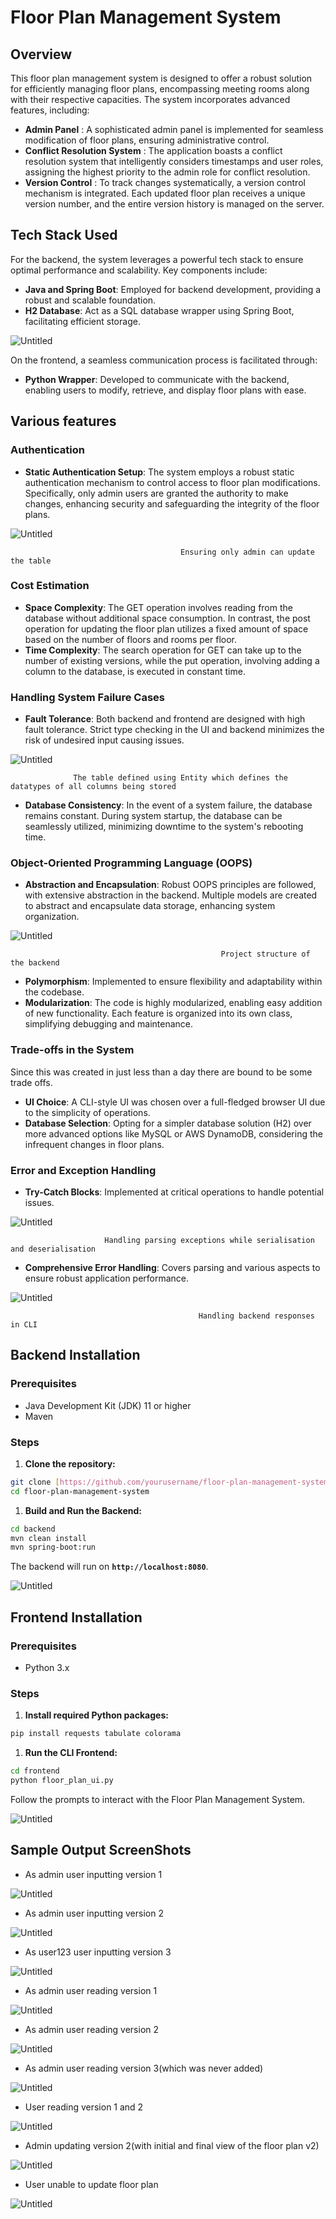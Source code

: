 # Floor Plan Management System

## Overview

This floor plan management system is designed to offer a robust solution for efficiently managing floor plans, encompassing meeting rooms along with their respective capacities. The system incorporates advanced features, including:

- **Admin Panel** : A sophisticated admin panel is implemented for seamless modification of floor plans, ensuring administrative control.
- **Conflict Resolution System** : The application boasts a conflict resolution system that intelligently considers timestamps and user roles, assigning the highest priority to the admin role for conflict resolution.
- **Version Control** : To track changes systematically, a version control mechanism is integrated. Each updated floor plan receives a unique version number, and the entire version history is managed on the server.

## Tech Stack Used

For the backend, the system leverages a powerful tech stack to ensure optimal performance and scalability. Key components include:

- **Java and Spring Boot**: Employed for backend development, providing a robust and scalable foundation.
- **H2 Database**: Act as a SQL database wrapper using Spring Boot, facilitating efficient storage.

![Untitled](images/Untitled.png)

On the frontend, a seamless communication process is facilitated through:

- **Python Wrapper**: Developed to communicate with the backend, enabling users to modify, retrieve, and display floor plans with ease.

## Various features

### Authentication

- **Static Authentication Setup**: The system employs a robust static authentication mechanism to control access to floor plan modifications. Specifically, only admin users are granted the authority to make changes, enhancing security and safeguarding the integrity of the floor plans.

![Untitled](images/Untitled%201.png)

                                          Ensuring only admin can update the table

### Cost Estimation

- **Space Complexity**: The GET operation involves reading from the database without additional space consumption. In contrast, the post operation for updating the floor plan utilizes a fixed amount of space based on the number of floors and rooms per floor.
- **Time Complexity**: The search operation for GET can take up to the number of existing versions, while the put operation, involving adding a column to the database, is executed in constant time.

### **Handling System Failure Cases**

- **Fault Tolerance**: Both backend and frontend are designed with high fault tolerance. Strict type checking in the UI and backend minimizes the risk of undesired input causing issues.

![Untitled](images/Untitled%202.png)

                  The table defined using Entity which defines the datatypes of all columns being stored

- **Database Consistency**: In the event of a system failure, the database remains constant. During system startup, the database can be seamlessly utilized, minimizing downtime to the system's rebooting time.

### **Object-Oriented Programming Language (OOPS)**

- **Abstraction and Encapsulation**: Robust OOPS principles are followed, with extensive abstraction in the backend. Multiple models are created to abstract and encapsulate data storage, enhancing system organization.

![Untitled](images/Untitled%203.png)

                                                   Project structure of the backend

- **Polymorphism**: Implemented to ensure flexibility and adaptability within the codebase.
- **Modularization**: The code is highly modularized, enabling easy addition of new functionality. Each feature is organized into its own class, simplifying debugging and maintenance.

### **Trade-offs in the System**

Since this was created in just less than a day there are bound to be some trade offs. 

- **UI Choice**: A CLI-style UI was chosen over a full-fledged browser UI due to the simplicity of operations.
- **Database Selection**: Opting for a simpler database solution (H2) over more advanced options like MySQL or AWS DynamoDB, considering the infrequent changes in floor plans.

### **Error and Exception Handling**

- **Try-Catch Blocks**: Implemented at critical operations to handle potential issues.

![Untitled](images/Untitled%204.png)

                         Handling parsing exceptions while serialisation and deserialisation

- **Comprehensive Error Handling**: Covers parsing and various aspects to ensure robust application performance.

![Untitled](images/Untitled%205.png)

                                              Handling backend responses in CLI

## ****Backend Installation****

### **Prerequisites**

- Java Development Kit (JDK) 11 or higher
- Maven

### **Steps**

1. **Clone the repository:**

```bash
git clone [https://github.com/yourusername/floor-plan-management-system.git](https://github.com/yourusername/floor-plan-management-system.git)
cd floor-plan-management-system
```

1. **Build and Run the Backend:**

```bash
cd backend
mvn clean install
mvn spring-boot:run
```

The backend will run on **`http://localhost:8080`**.

![Untitled](images/Untitled%206.png)

## ****Frontend Installation****

### **Prerequisites**

- Python 3.x

### **Steps**

1. **Install required Python packages:**

```bash
pip install requests tabulate colorama
```

1. **Run the CLI Frontend:**

```bash
cd frontend
python floor_plan_ui.py
```

Follow the prompts to interact with the Floor Plan Management System.

![Untitled](images/Untitled%207.png)

## Sample Output ScreenShots

- As admin user inputting version 1

![Untitled](images/Untitled%208.png)

- As admin user inputting version 2

![Untitled](images/Untitled%209.png)

- As user123 user inputting version 3

![Untitled](images/Untitled%2010.png)

- As admin user reading version 1

![Untitled](images/Untitled%2011.png)

- As admin user reading version 2

![Untitled](images/Untitled%2012.png)

- As admin user reading version 3(which was never added)

![Untitled](images/Untitled%2013.png)

- User reading version 1 and 2

![Untitled](images/Untitled14.png)

- Admin updating version 2(with initial and final view of the floor plan v2)

![Untitled](images/Untitled15.png)

- User unable to update floor plan

![Untitled](images/Untitled16.png)
